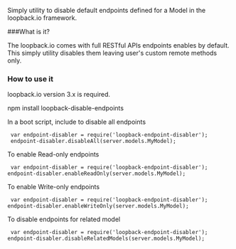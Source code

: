 Simply utility to disable default endpoints defined for a Model in the loopback.io framework.

###What is it?

The loopback.io comes with full RESTful APIs endpoints enables by default.
This simply utility disables them leaving user's custom remote methods only.

### How to use it

loopback.io version 3.x is required.

npm install loopback-disable-endpoints

In a boot script, include to disable all endpoints

     var endpoint-disabler = require('loopback-endpoint-disabler');
     endpoint-disabler.disableAll(server.models.MyModel);
     
     
To enable Read-only endpoints
    
     var endpoint-disabler = require('loopback-endpoint-disabler');
    endpoint-disabler.enableReadOnly(server.models.MyModel);


To enable Write-only endpoints 
    
     var endpoint-disabler = require('loopback-endpoint-disabler');
    endpoint-disabler.enableWriteOnly(server.models.MyModel);

To disable endpoints for related model 

     var endpoint-disabler = require('loopback-endpoint-disabler');
    endpoint-disabler.disableRelatedModels(server.models.MyModel);